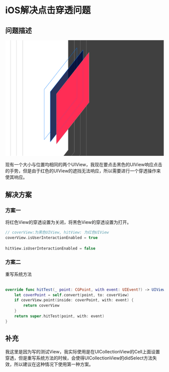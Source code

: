 # iOS解决点击穿透问题

## 问题描述

![avatar](1.png)

现有一个大小与位置均相同的两个UIView，我现在要点击黑色的UIView响应点击的手势，但是由于红色的UIView的遮挡无法响应，所以需要进行一个穿透操作来使其响应。

## 解决方案

### 方案一

将红色View的穿透设置为关闭，将黑色View的穿透设置为打开。

``` swift
// coverView:为黑色UIView, hitView: 为红色UIView
coverView.isUserInteractionEnabled = true

hitView.isUserInteractionEnabled = false

```

### 方案二

重写系统方法

``` swift

override func hitTest(_ point: CGPoint, with event: UIEvent?) -> UIView? {
    let coverPoint = self.convert(point, to: coverView)
    if coverView.point(inside: coverPoint, with: event) {
        return coverView
    }
    return super.hitTest(point, with: event)
}

```

## 补充

我这里是因为写的测试View，我实际使用是在UICollectionView的Cell上面设置穿透，但是重写系统方法的时候，会使得UICollectionView的didSelect方法失效，所以建议在这种情况下使用第一种方案。